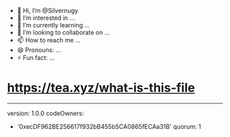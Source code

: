 - 👋 Hi, I’m @Silvernugy
- 👀 I’m interested in ...
- 🌱 I’m currently learning ...
- 💞️ I’m looking to collaborate on ...
- 📫 How to reach me ...
- 😄 Pronouns: ...
- ⚡ Fun fact: ...

<!---
Silvernugy/Silvernugy is a ✨ special ✨ repository because its `README.md` (this file) appears on your GitHub profile.
You can click the Preview link to take a look at your changes.
--->
# https://tea.xyz/what-is-this-file
---
version: 1.0.0
codeOwners:
  - '0xecDF962BE256617f932bB455b5CA0865fECAa31B'
quorum: 1
